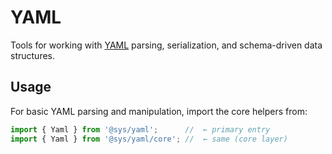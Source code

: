 # YAML
Tools for working with [YAML](https://yaml.org/spec/1.2.2/) parsing, serialization,
and schema-driven data structures.


## Usage
For basic YAML parsing and manipulation, import the core helpers from:

```ts
import { Yaml } from '@sys/yaml';      //  ← primary entry
import { Yaml } from '@sys/yaml/core'; //  ← same (core layer)
```
